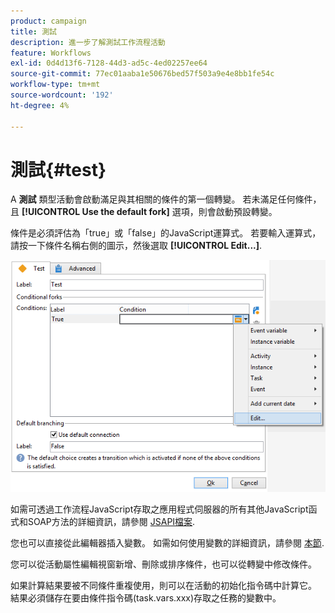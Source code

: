 ```yaml
---
product: campaign
title: 測試
description: 進一步了解測試工作流程活動
feature: Workflows
exl-id: 0d4d13f6-7128-44d3-ad5c-4ed02257ee64
source-git-commit: 77ec01aaba1e50676bed57f503a9e4e8bb1fe54c
workflow-type: tm+mt
source-wordcount: '192'
ht-degree: 4%

---
```


# 測試{#test}



A **測試** 類型活動會啟動滿足與其相關的條件的第一個轉變。 若未滿足任何條件，且 **[!UICONTROL Use the default fork]** 選項，則會啟動預設轉變。

條件是必須評估為「true」或「false」的JavaScript運算式。 若要輸入運算式，請按一下條件名稱右側的圖示，然後選取 **[!UICONTROL Edit...]**.

![](assets/edit_test.png)

如需可透過工作流程JavaScript存取之應用程式伺服器的所有其他JavaScript函式和SOAP方法的詳細資訊，請參閱 [JSAPI檔案](https://experienceleague.adobe.com/developer/campaign-api/api/index.html?lang=zh-Hant).

您也可以直接從此編輯器插入變數。 如需如何使用變數的詳細資訊，請參閱 [本節](javascript-scripts-and-templates.md#variables).

您可以從活動屬性編輯視窗新增、刪除或排序條件，也可以從轉變中修改條件。

如果計算結果要被不同條件重複使用，則可以在活動的初始化指令碼中計算它。 結果必須儲存在要由條件指令碼(task.vars.xxx)存取之任務的變數中。
